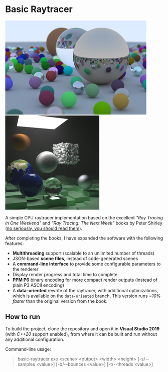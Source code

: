# Basic Raytracer

<p float="left">
  <img src="/images/render_book_1.png" width="450" />
  <img src="/images/render_book_2.png" width="300" /> 
</p>

A simple CPU raytracer implementation based on the excellent *"Ray Tracing in One Weekend"* and *"Ray Tracing: The Next Week"* books by Peter Shirley ([no seriously, you should read them](https://raytracing.github.io)).

After completing the books, I have expanded the software with the following features:
* **Multithreading** support (scalable to an unlimited number of threads)
* JSON-based **scene files**, instead of code-generated scenes
* A **command-line interface** to provide some configurable parameters to the renderer
* Display render progress and total time to complete
* **PPM P6** binary encoding for more compact render outputs (instead of plain P3 ASCII encoding)
* A **data-oriented** rewrite of the raytracer, with additional optimizations, which is available on the `data-oriented` branch. This version runs *~10% faster* than the original version from the book.

## How to run

To build the project, clone the repository and open it in **Visual Studio 2019** (with *C++20* support enabled), from where it can be built and run without any additional configuration.

Command-line usage:
> basic-raytracer.exe \<scene\> \<output\> \<width\> \<height\> \[-s/--samples \<value\>\] \[-b/--bounces \<value\>\] \[-t/--threads \<value\>\]
